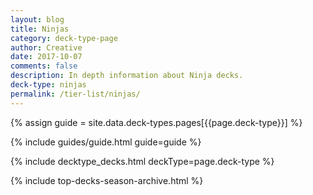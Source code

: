 ```yaml
---
layout: blog
title: Ninjas
category: deck-type-page
author: Creative
date: 2017-10-07
comments: false
description: In depth information about Ninja decks.
deck-type: ninjas
permalink: /tier-list/ninjas/
---
```


{% assign guide = site.data.deck-types.pages[{{page.deck-type}}] %}

{% include guides/guide.html guide=guide %}

{% include decktype_decks.html deckType=page.deck-type %}

{% include top-decks-season-archive.html %}